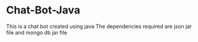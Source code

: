 # Chat-Bot-Java
This is a chat bot created using java
The dependencies required are json jar file and mongo db jar file
